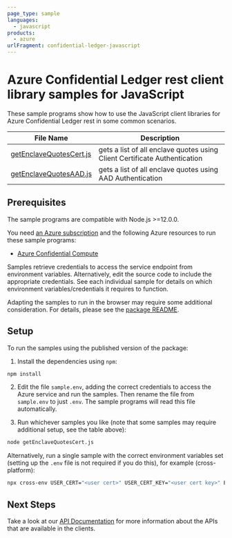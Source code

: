 ```yaml
---
page_type: sample
languages:
  - javascript
products:
  - azure
urlFragment: confidential-ledger-javascript
---
```


# Azure Confidential Ledger rest client library samples for JavaScript

These sample programs show how to use the JavaScript client libraries for Azure Confidential Ledger rest in some common scenarios.

| **File Name**                                   | **Description**                                                           |
| ----------------------------------------------- | ------------------------------------------------------------------------- |
| [getEnclaveQuotesCert.js][getenclavequotescert] | gets a list of all enclave quotes using Client Certificate Authentication |
| [getEnclaveQuotesAAD.js][getenclavequotesaad]   | gets a list of all enclave quotes using AAD Authentication                |

## Prerequisites

The sample programs are compatible with Node.js >=12.0.0.

You need [an Azure subscription][freesub] and the following Azure resources to run these sample programs:

- [Azure Confidential Compute][createinstance_azureconfidentialcompute]

Samples retrieve credentials to access the service endpoint from environment variables. Alternatively, edit the source code to include the appropriate credentials. See each individual sample for details on which environment variables/credentials it requires to function.

Adapting the samples to run in the browser may require some additional consideration. For details, please see the [package README][package].

## Setup

To run the samples using the published version of the package:

1. Install the dependencies using `npm`:

```bash
npm install
```

2. Edit the file `sample.env`, adding the correct credentials to access the Azure service and run the samples. Then rename the file from `sample.env` to just `.env`. The sample programs will read this file automatically.

3. Run whichever samples you like (note that some samples may require additional setup, see the table above):

```bash
node getEnclaveQuotesCert.js
```

Alternatively, run a single sample with the correct environment variables set (setting up the `.env` file is not required if you do this), for example (cross-platform):

```bash
npx cross-env USER_CERT="<user cert>" USER_CERT_KEY="<user cert key>" ENDPOINT="<endpoint>" LEDGER_ID="<ledger id>" node getEnclaveQuotesCert.js
```

## Next Steps

Take a look at our [API Documentation][apiref] for more information about the APIs that are available in the clients.

[getenclavequotescert]: https://github.com/Azure/azure-sdk-for-js/blob/master/sdk/confidentialledger/confidential-ledger-rest/samples/v1/javascript/getEnclaveQuotesCert.js
[getenclavequotesaad]: https://github.com/Azure/azure-sdk-for-js/blob/master/sdk/confidentialledger/confidential-ledger-rest/samples/v1/javascript/getEnclaveQuotesAAD.js
[apiref]: https://docs.microsoft.com/javascript/api/@azure/confidential-ledger
[freesub]: https://azure.microsoft.com/free/
[createinstance_azureconfidentialcompute]: https://azure.microsoft.com/solutions/confidential-compute
[package]: https://github.com/Azure/azure-sdk-for-js/tree/master/sdk/confidentialledger/confidential-ledger-rest/README.md
